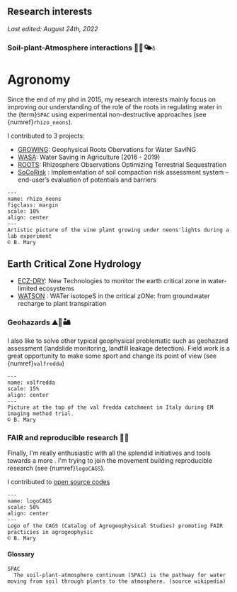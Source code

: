## Research interests

_Last edited: August 24th, 2022_

### Soil-plant-Atmosphere interactions 🌱🌳🌤️💧

# Agronomy
Since the end of my phd in 2015, my research interests mainly focus on improving our understanding of the role of the roots in regulating water in the {term}`SPAC` using experimental non-destructive approaches (see {numref}`rhizo_neons`).

I contributed to 3 projects: 
- [GROWING](Projects/Award_Grants/grant): Geophysical Roots Obervations for Water SavING
- [WASA](Projects/project_list.html#WASA (🗓️ 2016 - 2019)): Water Saving in Agriculture  (2016 - 2019)
- [ROOTS](Projects/project_list_others.html#ROOTS (🗓️ 2021 - Now)):  Rhizosphere Observations Optimizing Terrestrial Sequestration
- [SoCoRisk](Projects/project_list_others.html#SoCoRisk (🗓️ 01/03/2021 - 28/02/2024)) : Implementation of soil compaction risk assessment system – end-user’s evaluation of potentials and barriers

```{figure} /img/flickr_pics/51155416189_da46d5911c_o.jpg
---
name: rhizo_neons
figclass: margin
scale: 10%
align: center
---
Artistic picture of the vine plant growing under neons'lights during a lab experiment
© B. Mary
```


## Earth Critical Zone Hydrology

- [ECZ-DRY](Projects/project_list_others.html#ECZ-DRY (🗓️ 2019 - Now)): New Technologies to monitor the earth critical zone in water-limited ecosystems
- [WATSON](Projects/project_list_others.html#WATSON (🗓️ 09/2022 - 09/2024)) : WATer isotopeS in the critical zONe: from groundwater recharge to plant transpiration


### Geohazards ⛰🌊🏜️

I also like to solve other typical geophysical problematic such as geohazard assessment (landslide monitoring, landfill leakage detection). 
Field work is a great opportunity to make some sport and change its point of view (see {numref}`valfredda`)


```{figure} /img/EM_prospect_valfredda.jpg
---
name: valfredda
scale: 15%
align: center
---
Picture at the top of the val fredda catchment in Italy during EM imaging method trial.
© B. Mary
```

<!--
I contributed to 2 main projects: 
- and [others](Projects/projects)  
-->

### FAIR and reproducible research 🚀🎉

Finally, I'm really enthusiastic with all the splendid initiatives and tools towards a more . I'm trying to join the movement building reproducible research (see {numref}`logoCAGS`).

I contributed to [open source codes](Open_Codes/open_codes)  

```{figure} /img/logo_big.png
---
name: logoCAGS
scale: 50%
align: center
---
Logo of the CAGS (Catalog of Agrogeophysical Studies) promoting FAIR practicies in agrogeophysic
© B. Mary
```

#### Glossary

```{glossary}
SPAC
  The soil-plant-atmosphere continuum (SPAC) is the pathway for water moving from soil through plants to the atmosphere. (source wikipedia)
```


